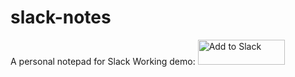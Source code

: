 # slack-notes
A personal notepad for Slack
Working demo: <a href="https://slack.com/oauth/authorize?scope=commands&client_id=26709446627.32988478899"><img alt="Add to Slack" height="40" width="139" src="https://platform.slack-edge.com/img/add_to_slack.png" srcset="https://platform.slack-edge.com/img/add_to_slack.png 1x, https://platform.slack-edge.com/img/add_to_slack@2x.png 2x" /></a>
